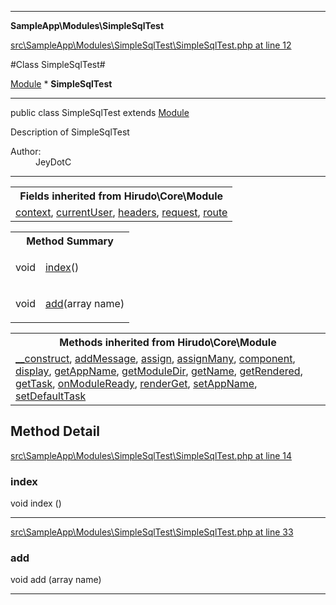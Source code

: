 

- - -

**SampleApp\Modules\SimpleSqlTest**


<a href="https://github.com/JeyDotC/Hirudo/blob/master/src/SampleApp/Modules/SimpleSqlTest/SimpleSqlTest.php#L12" >src\SampleApp\Modules\SimpleSqlTest\SimpleSqlTest.php at line 12</a>

#Class SimpleSqlTest#

<a href="https://github.com/JeyDotC/Hirudo-docs/blob/master/hirudo/core/Module.md">Module</a>
    * **SimpleSqlTest**




- - -

<p class="signature"><span class='k'>public  class</span> <span class='nx'>SimpleSqlTest</span>
extends <a href="https://github.com/JeyDotC/Hirudo-docs/blob/master/hirudo/core/Module.md">Module</a>

</p>

<div class="comment" id="overview_description"><p>Description of SimpleSqlTest</p></div>

<dl>
<dt>Author:</dt>
<dd>JeyDotC</dd>
</dl>


- - -

<table class="inherit">
<tr><th colspan="2">Fields inherited from Hirudo\Core\Module</th></tr>
<tr><td><a href="https://github.com/JeyDotC/Hirudo-docs/blob/master/hirudo/core/Module.md#context">context</a>, <a href="https://github.com/JeyDotC/Hirudo-docs/blob/master/hirudo/core/Module.md#currentUser">currentUser</a>, <a href="https://github.com/JeyDotC/Hirudo-docs/blob/master/hirudo/core/Module.md#headers">headers</a>, <a href="https://github.com/JeyDotC/Hirudo-docs/blob/master/hirudo/core/Module.md#request">request</a>, <a href="https://github.com/JeyDotC/Hirudo-docs/blob/master/hirudo/core/Module.md#route">route</a></td></tr></table>

<table id="summary_method">
<tr><th colspan="2">Method Summary</th></tr>
<tr>
<td><span class='k'></span> <span class='nx'>void</span></td>
<td class="description"><p class="name"><a href="#index">index</a>()</p></td>
</tr>
<tr>
<td><span class='k'></span> <span class='nx'>void</span></td>
<td class="description"><p class="name"><a href="#add">add</a>(array name)</p><p class="description"></p></td>
</tr>
</table>

<table class="inherit">
<tr><th colspan="2">Methods inherited from Hirudo\Core\Module</th></tr>
<tr><td><a href="https://github.com/JeyDotC/Hirudo-docs/blob/master/hirudo/core/Module.md#__construct">__construct</a>, <a href="https://github.com/JeyDotC/Hirudo-docs/blob/master/hirudo/core/Module.md#addMessage">addMessage</a>, <a href="https://github.com/JeyDotC/Hirudo-docs/blob/master/hirudo/core/Module.md#assign">assign</a>, <a href="https://github.com/JeyDotC/Hirudo-docs/blob/master/hirudo/core/Module.md#assignMany">assignMany</a>, <a href="https://github.com/JeyDotC/Hirudo-docs/blob/master/hirudo/core/Module.md#component">component</a>, <a href="https://github.com/JeyDotC/Hirudo-docs/blob/master/hirudo/core/Module.md#display">display</a>, <a href="https://github.com/JeyDotC/Hirudo-docs/blob/master/hirudo/core/Module.md#getAppName">getAppName</a>, <a href="https://github.com/JeyDotC/Hirudo-docs/blob/master/hirudo/core/Module.md#getModuleDir">getModuleDir</a>, <a href="https://github.com/JeyDotC/Hirudo-docs/blob/master/hirudo/core/Module.md#getName">getName</a>, <a href="https://github.com/JeyDotC/Hirudo-docs/blob/master/hirudo/core/Module.md#getRendered">getRendered</a>, <a href="https://github.com/JeyDotC/Hirudo-docs/blob/master/hirudo/core/Module.md#getTask">getTask</a>, <a href="https://github.com/JeyDotC/Hirudo-docs/blob/master/hirudo/core/Module.md#onModuleReady">onModuleReady</a>, <a href="https://github.com/JeyDotC/Hirudo-docs/blob/master/hirudo/core/Module.md#renderGet">renderGet</a>, <a href="https://github.com/JeyDotC/Hirudo-docs/blob/master/hirudo/core/Module.md#setAppName">setAppName</a>, <a href="https://github.com/JeyDotC/Hirudo-docs/blob/master/hirudo/core/Module.md#setDefaultTask">setDefaultTask</a></td></tr></table>

<h2 id="detail_method">Method Detail</h2>

<a href="https://github.com/JeyDotC/Hirudo/blob/master/src/SampleApp/Modules/SimpleSqlTest/SimpleSqlTest.php#L14" >src\SampleApp\Modules\SimpleSqlTest\SimpleSqlTest.php at line 14</a>

<h3 id="index()">index</h3>
<span class='k'></span> <span class='nx'>void</span> <span class='nf'>index</span> ()

<div class="details">

</div>

- - -


<a href="https://github.com/JeyDotC/Hirudo/blob/master/src/SampleApp/Modules/SimpleSqlTest/SimpleSqlTest.php#L33" >src\SampleApp\Modules\SimpleSqlTest\SimpleSqlTest.php at line 33</a>

<h3 id="add()">add</h3>
<span class='k'></span> <span class='nx'>void</span> <span class='nf'>add</span> (array name)

<div class="details">
<p></p>
</div>

- - -

